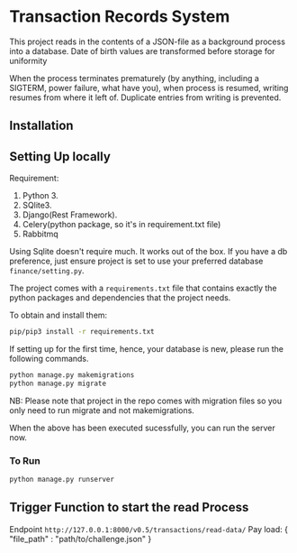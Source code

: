 # Transaction Records System

This project reads in the contents of a JSON-file as a background process into a database. 
Date of birth values are transformed before storage for uniformity

When the process terminates prematurely (by anything, including a SIGTERM, power failure, what have you),  when process is resumed, writing resumes from where it left of. Duplicate entries from writing is prevented.


## Installation

## Setting Up locally

Requirement:
1. Python 3.
2. SQlite3.
3. Django(Rest Framework).
4. Celery(python package, so it's in requirement.txt file)
5. Rabbitmq

Using Sqlite doesn't require much. It works out of the box. If you have a db preference, just ensure project is set to use your preferred database `finance/setting.py`. 


The project comes with a `requirements.txt` file that contains exactly the python packages and dependencies that the project needs.

To obtain and install them:

```bash
pip/pip3 install -r requirements.txt
```

If setting up for the first time, hence, your database is new, please run the following commands.


```bash
python manage.py makemigrations
python manage.py migrate
```
NB: Please note that project in the repo comes with migration files so you only need to run migrate and not makemigrations.  


When the above has been executed sucessfully, you can run the server now. 

### To Run

```bash
python manage.py runserver 
```

<!-- ## Running with Docker
```bash
    docker build -t tagNameForDocker
    docker run take tagNameForDocker
``` -->


## Trigger Function to start the read Process
Endpoint `http://127.0.0.1:8000/v0.5/transactions/read-data/`
Pay load:
{
    "file_path" : "path/to/challenge.json" 
}